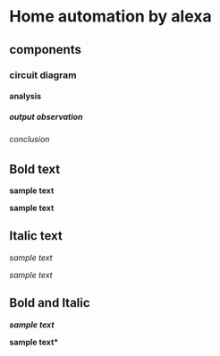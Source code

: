 # Home automation by alexa
## components
### circuit diagram 
#### analysis
##### output observation
###### conclusion
## Bold text
**sample text**

__sample text__
## Italic text
*sample text*

_sample text_
## Bold and Italic
**_sample text_**

__sample text*__
